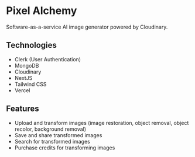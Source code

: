 # Pixel Alchemy

Software-as-a-service AI image generator powered by Cloudinary.


## Technologies

- Clerk (User Authentication)
- MongoDB
- Cloudinary
- NextJS
- Tailwind CSS
- Vercel


## Features

- Upload and transform images (image restoration, object removal, object recolor, background removal)
- Save and share transformed images
- Search for transformed images
- Purchase credits for transforming images
